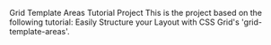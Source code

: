Grid Template Areas Tutorial Project
This is the project based on the following tutorial: Easily Structure your Layout with CSS Grid's 'grid-template-areas'.

